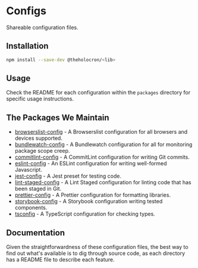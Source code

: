 # Configs

Shareable configuration files.

## Installation

```bash
npm install --save-dev @theholocron/<lib>
```

## Usage

Check the README for each configuration within the `packages` directory for specific usage instructions.

## The Packages We Maintain

-   [browserslist-config](./packages/browserslist-config#readme) - A Browserslist configuration for all browsers and devices supported.
-   [bundlewatch-config](./packages/bundlewatch-config#readme) - A Bundlewatch configuration for all for monitoring package scope creep.
-   [commitlint-config](./packages/commitlint-config#readme) - A CommitLint configuration for writing Git commits.
-   [eslint-config](./packages/eslint-config#readme) - An ESLint configuration for writing well-formed Javascript.
-   [jest-config](./packages/jest-config#readme) - A Jest preset for testing code.
-   [lint-staged-config](./packages/lint-staged-config#readme) - A Lint Staged configuration for linting code that has been staged in Git.
-   [prettier-config](./packages/prettier-config#readme) - A Prettier configuration for formatting libraries.
-   [storybook-config](./packages/storybook-config#readme) - A Storybook configuration writing tested components.
-   [tsconfig](./packages/tsconfig#readme) - A TypeScript configuration for checking types.

## Documentation

Given the straightforwardness of these configuration files, the best way to find out what's available is to dig through source code, as each directory has a README file to describe each feature.
